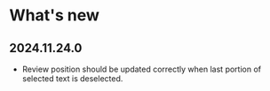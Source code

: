 # What's new

## 2024.11.24.0

* Review position should be updated correctly when last portion of selected text is deselected.
